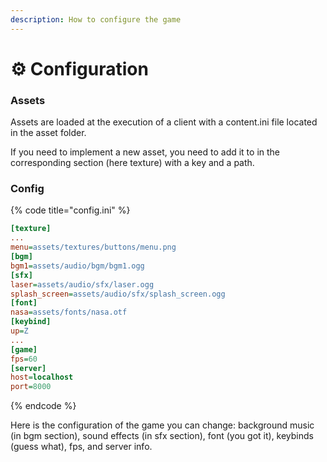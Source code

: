 ```yaml
---
description: How to configure the game
---
```


# ⚙ Configuration

### Assets

Assets are loaded at the execution of a client with a content.ini file located in the asset folder.

If you need to implement a new asset, you need to add it to in the corresponding section (here texture) with a key and a path.



### Config

{% code title="config.ini" %}
```ini
[texture]
...
menu=assets/textures/buttons/menu.png
[bgm]
bgm1=assets/audio/bgm/bgm1.ogg
[sfx]
laser=assets/audio/sfx/laser.ogg
splash_screen=assets/audio/sfx/splash_screen.ogg
[font]
nasa=assets/fonts/nasa.otf
[keybind]
up=Z
...
[game]
fps=60
[server]
host=localhost
port=8000
```
{% endcode %}

Here is the configuration of the game you can change: background music (in bgm section), sound effects (in sfx section), font (you got it), keybinds (guess what), fps, and server info.
